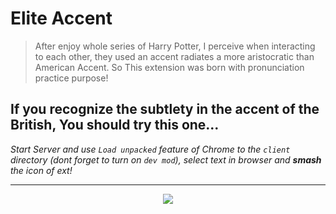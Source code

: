 # Elite Accent

> After enjoy whole series of Harry Potter, I perceive when interacting to each other, they used an accent radiates a more aristocratic than American Accent. So This extension was born with pronunciation practice purpose!

## If you recognize the subtlety in the accent of the British, You should try this one...

*Start Server and use `Load unpacked` feature of Chrome to the `client` directory (dont forget to turn on `dev mod`), select text in browser and **smash** the icon of ext!*

---

<p align="center">
  <img src="https://c.tenor.com/Tt7zP_DIwmUAAAAC/weasley-twins.gif" />
</p>
